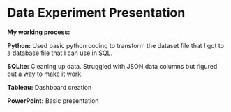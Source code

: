 # Data Experiment Presentation

**My working process:**

**Python:** Used basic python coding to transform the dataset file that I got to a database file that I can use in SQL.

**SQLite:** Cleaning up data. Struggled with JSON data columns but figured out a way to make it work.

**Tableau:** Dashboard creation

**PowerPoint:** Basic presentation



